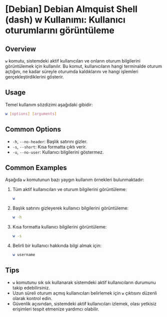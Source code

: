 # [Debian] Debian Almquist Shell (dash) w Kullanımı: Kullanıcı oturumlarını görüntüleme

## Overview
`w` komutu, sistemdeki aktif kullanıcıları ve onların oturum bilgilerini görüntülemek için kullanılır. Bu komut, kullanıcıların hangi terminalde oturum açtığını, ne kadar süreyle oturumda kaldıklarını ve hangi işlemleri gerçekleştirdiklerini gösterir.

## Usage
Temel kullanım sözdizimi aşağıdaki gibidir:

```bash
w [options] [arguments]
```

## Common Options
- `-h`, `--no-header`: Başlık satırını gizler.
- `-s`, `--short`: Kısa formatta çıktı verir.
- `-u`, `--no-user`: Kullanıcı bilgilerini göstermez.

## Common Examples
Aşağıda `w` komutunun bazı yaygın kullanım örnekleri bulunmaktadır:

1. Tüm aktif kullanıcıları ve oturum bilgilerini görüntüleme:
   ```bash
   w
   ```

2. Başlık satırını gizleyerek kullanıcı bilgilerini görüntüleme:
   ```bash
   w -h
   ```

3. Kısa formatta kullanıcı bilgilerini görüntüleme:
   ```bash
   w -s
   ```

4. Belirli bir kullanıcı hakkında bilgi almak için:
   ```bash
   w username
   ```

## Tips
- `w` komutunu sık sık kullanarak sistemdeki aktif kullanıcıların durumunu takip edebilirsiniz.
- Uzun süreli oturum açmış kullanıcıları belirlemek için `w` çıktısını düzenli olarak kontrol edin.
- Güvenlik açısından, sistemdeki aktif kullanıcıları izlemek, olası yetkisiz erişimleri tespit etmenize yardımcı olabilir.